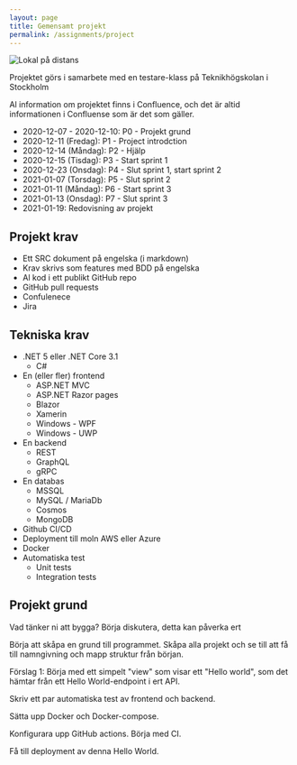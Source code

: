 ```yaml
---
layout: page
title: Ge­men­samt projekt
permalink: /assignments/project
---
```


![Lokal på distans](/course-producera-leverera/_images/project_title.png)

Projektet görs i samarbete med en testare-klass på Teknikhögskolan i Stockholm

Al information om projektet finns i Confluence, och det är altid informationen i Confluense som är det som gäller.

* 2020-12-07 - 2020-12-10: P0 - Projekt grund
* 2020-12-11 (Fredag): P1 - Project introdction
* 2020-12-14 (Måndag): P2 - Hjälp
* 2020-12-15 (Tisdag): P3 - Start sprint 1
* 2020-12-23 (Onsdag): P4 - Slut sprint 1, start sprint 2
* 2021-01-07 (Torsdag): P5 - Slut sprint 2
* 2021-01-11 (Måndag): P6 - Start sprint 3
* 2021-01-13 (Onsdag): P7 - Slut sprint 3
* 2021-01-19: Redovisning av projekt

## Projekt krav
* Ett SRC dokument på engelska (i markdown)
* Krav skrivs som features med BDD på engelska
* Al kod i ett publikt GitHub repo
* GitHub pull requests
* Confulenece
* Jira

## Tekniska krav
* .NET 5 eller .NET Core 3.1
    * C#
* En (eller fler) frontend
    * ASP.NET MVC
    * ASP.NET Razor pages
    * Blazor
    * Xamerin
    * Windows - WPF
    * Windows - UWP
* En backend
    * REST
    * GraphQL
    * gRPC
* En databas
    * MSSQL
    * MySQL / MariaDb
    * Cosmos
    * MongoDB
* Github CI/CD
* Deployment till moln AWS eller Azure
* Docker
* Automatiska test
    * Unit tests
    * Integration tests

## Projekt grund
Vad tänker ni att bygga? Börja diskutera, detta kan påverka ert 

Börja att skåpa en grund till programmet. Skåpa alla projekt och se till att få till namngivning och mapp struktur från början.

Förslag 1: Börja med ett simpelt "view" som visar ett "Hello world", som det hämtar från ett Hello World-endpoint i ert API.

Skriv ett par automatiska test av frontend och backend.

Sätta upp Docker och Docker-compose.

Konfigurara upp GitHub actions. Börja med CI.

Få till deployment av denna Hello World.